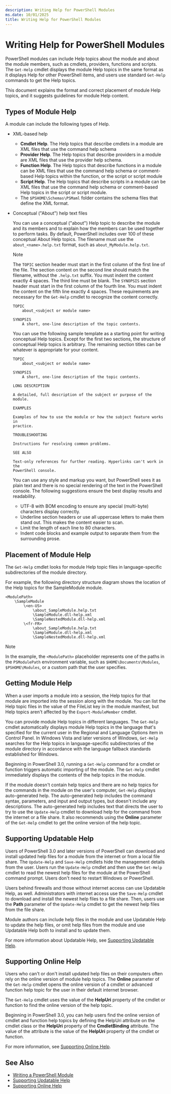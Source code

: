 ```yaml
---
description: Writing Help for PowerShell Modules
ms.date: 10/01/2025
title: Writing Help for PowerShell Modules
---
```

# Writing Help for PowerShell Modules

PowerShell modules can include Help topics about the module and about the module members, such as
cmdlets, providers, functions and scripts. The `Get-Help` cmdlet displays the module Help topics in
the same format as it displays Help for other PowerShell items, and users use standard `Get-Help`
commands to get the Help topics.

This document explains the format and correct placement of module Help topics, and it suggests
guidelines for module Help content.

## Types of Module Help

A module can include the following types of Help.

- XML-based help
  - **Cmdlet Help**. The Help topics that describe cmdlets in a module are XML files that use the
    command help schema
  - **Provider Help**. The Help topics that describe providers in a module are XML files that use
    the provider help schema.
  - **Function Help**. The Help topics that describe functions in a module can be XML files that use
    the command help schema or comment-based Help topics within the function, or the script or
    script module
  - **Script Help**. The Help topics that describe scripts in a module can be XML files that use the
    command help schema or comment-based Help topics in the script or script module.
  - The `$PSHOME\Schemas\PSMaml` folder contains the schema files that define the XML format.

- Conceptual ("About") help text files

  You can use a conceptual ("about") Help topic to describe the module and its members and to
  explain how the members can be used together to perform tasks. By default, PowerShell includes
  over 100 of these conceptual About Help topics. The filename must use the `about_<name>.help.txt`
  format, such as `about_MyModule.help.txt`.

  > [!NOTE]
  > The `TOPIC` section header must start in the first column of the first line of the file. The
  > section content on the second line should match the filename, without the `.help.txt` suffix.
  > You must indent the content exactly 4 spaces. The third line must be blank. The `SYNOPSIS`
  > section header must start in the first column of the fourth line. You must indent the content
  > on the fifth line exactly 4 spaces. These requirements are necessary for the `Get-Help` cmdlet
  > to recognize the content correctly.

  ```
  TOPIC
      about_<subject or module name>

  SYNOPSIS
      A short, one-line description of the topic contents.
  ```

  You can use the following sample template as a starting point for writing conceptual Help topics.
  Except for the first two sections, the structure of conceptual Help topics is arbitrary. The
  remaining section titles can be whatever is appropriate for your content.

  ```
  TOPIC
      about_<subject or module name>

  SYNOPSIS
      A short, one-line description of the topic contents.

  LONG DESCRIPTION

  A detailed, full description of the subject or purpose of the module.

  EXAMPLES

  Examples of how to use the module or how the subject feature works in
  practice.

  TROUBLESHOOTING

  Instructions for resolving common problems.

  SEE ALSO

  Text-only references for further reading. Hyperlinks can't work in the
  PowerShell console.
  ```

  You can use any style and markup you want, but PowerShell sees it as plain text and there is no
  special rendering of the text in the PowerShell console. The following suggestions ensure the best
  display results and readability.

  - UTF-8 with BOM encoding to ensure any special (multi-byte) characters display correctly.
  - Underline section headers or use all uppercase letters to make them stand out. This makes the
    content easier to scan.
  - Limit the length of each line to 80 characters.
  - Indent code blocks and example output to separate them from the surrounding prose.

## Placement of Module Help

The `Get-Help` cmdlet looks for module Help topic files in language-specific subdirectories of the
module directory.

For example, the following directory structure diagram shows the location of the Help topics for the
SampleModule module.

```
<ModulePath>
    \SampleModule
        \<en-US>
            \about_SampleModule.help.txt
            \SampleModule.dll-help.xml
            \SampleNestedModule.dll-help.xml
        \<fr-FR>
            \about_SampleModule.help.txt
            \SampleModule.dll-help.xml
            \SampleNestedModule.dll-help.xml
```

> [!NOTE]
> In the example, the `<ModulePath>` placeholder represents one of the paths in the `PSModulePath`
> environment variable, such as `$HOME\Documents\Modules`, `$PSHOME\Modules`, or a custom path that
> the user specifies.

## Getting Module Help

When a user imports a module into a session, the Help topics for that module are imported into the
session along with the module. You can list the Help topic files in the value of the FileList key in
the module manifest, but Help topics aren't affected by the `Export-ModuleMember` cmdlet.

You can provide module Help topics in different languages. The `Get-Help` cmdlet automatically
displays module Help topics in the language that's specified for the current user in the Regional
and Language Options item in Control Panel. In Windows Vista and later versions of Windows,
`Get-Help` searches for the Help topics in language-specific subdirectories of the module directory
in accordance with the language fallback standards established for Windows.

Beginning in PowerShell 3.0, running a `Get-Help` command for a cmdlet or function triggers
automatic importing of the module. The `Get-Help` cmdlet immediately displays the contents of the
help topics in the module.

If the module doesn't contain help topics and there are no help topics for the commands in the
module on the user's computer, `Get-Help` displays auto-generated help. The auto-generated help
includes the command syntax, parameters, and input and output types, but doesn't include any
descriptions. The auto-generated help includes text that directs the user to try to use the
`Update-Help` cmdlet to download help for the command from the internet or a file share. It also
recommends using the **Online** parameter of the `Get-Help` cmdlet to get the online version of the
help topic.

## Supporting Updatable Help

Users of PowerShell 3.0 and later versions of PowerShell can download and install updated help files
for a module from the internet or from a local file share. The `Update-Help` and `Save-Help` cmdlets
hide the management details from the user. Users run the `Update-Help` cmdlet and then use the
`Get-Help` cmdlet to read the newest help files for the module at the PowerShell command prompt.
Users don't need to restart Windows or PowerShell.

Users behind firewalls and those without internet access can use Updatable Help, as well.
Administrators with internet access use the `Save-Help` cmdlet to download and install the newest
help files to a file share. Then, users use the **Path** parameter of the `Update-Help` cmdlet to
get the newest help files from the file share.

Module authors can include help files in the module and use Updatable Help to update the help files,
or omit help files from the module and use Updatable Help both to install and to update them.

For more information about Updatable Help, see [Supporting Updatable Help][03].

## Supporting Online Help

Users who can't or don't install updated help files on their computers often rely on the online
version of module help topics. The **Online** parameter of the `Get-Help` cmdlet opens the online
version of a cmdlet or advanced function help topic for the user in their default internet browser.

The `Get-Help` cmdlet uses the value of the **HelpUri** property of the cmdlet or function to find
the online version of the help topic.

Beginning in PowerShell 3.0, you can help users find the online version of cmdlet and function help
topics by defining the HelpUri attribute on the cmdlet class or the **HelpUri** property of the
**CmdletBinding** attribute. The value of the attribute is the value of the **HelpUri** property of
the cmdlet or function.

For more information, see [Supporting Online Help][02].

## See Also

- [Writing a PowerShell Module][01]
- [Supporting Updatable Help][03]
- [Supporting Online Help][02]

<!-- link references -->
[01]: ../module/writing-a-windows-powershell-module.md
[02]: ./supporting-online-help.md
[03]: ./supporting-updatable-help.md

